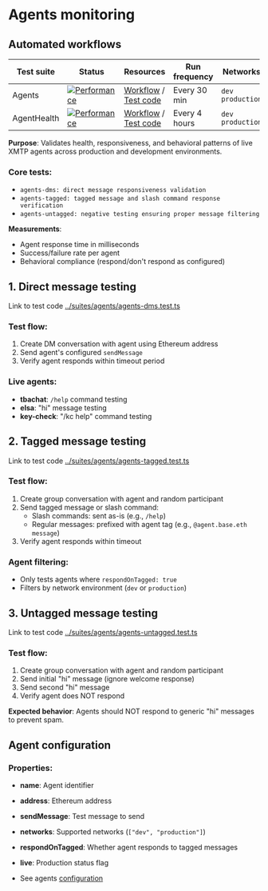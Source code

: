# Agents monitoring

## Automated workflows

| Test suite  | Status                                                                                                                                                                       | Resources                                                                                                                                                        | Run frequency | Networks           |
| ----------- | ---------------------------------------------------------------------------------------------------------------------------------------------------------------------------- | ---------------------------------------------------------------------------------------------------------------------------------------------------------------- | ------------- | ------------------ |
| Agents      | [![Performance](https://github.com/xmtp/xmtp-qa-tools/actions/workflows/Agents.yml/badge.svg)](https://github.com/xmtp/xmtp-qa-tools/actions/workflows/Agents.yml)           | [Workflow](https://github.com/xmtp/xmtp-qa-tools/actions/workflows/Agents.yml) / [Test code](https://github.com/xmtp/xmtp-qa-tools/tree/main/suites/agents)      | Every 30 min  | `dev` `production` |
| AgentHealth | [![Performance](https://github.com/xmtp/xmtp-qa-tools/actions/workflows/AgentHealth.yml/badge.svg)](https://github.com/xmtp/xmtp-qa-tools/actions/workflows/AgentHealth.yml) | [Workflow](https://github.com/xmtp/xmtp-qa-tools/actions/workflows/AgentHealth.yml) / [Test code](https://github.com/xmtp/xmtp-qa-tools/tree/main/suites/agents) | Every 4 hours | `dev` `production` |

**Purpose**: Validates health, responsiveness, and behavioral patterns of live XMTP agents across production and development environments.

### Core tests:

- `agents-dms: direct message responsiveness validation`
- `agents-tagged: tagged message and slash command response verification`
- `agents-untagged: negative testing ensuring proper message filtering`

**Measurements**:

- Agent response time in milliseconds
- Success/failure rate per agent
- Behavioral compliance (respond/don't respond as configured)

## 1. Direct message testing

Link to test code [../suites/agents/agents-dms.test.ts](../suites/agents/agents-dms.test.ts)

### Test flow:

1. Create DM conversation with agent using Ethereum address
2. Send agent's configured `sendMessage`
3. Verify agent responds within timeout period

### Live agents:

- **tbachat**: `/help` command testing
- **elsa**: "hi" message testing
- **key-check**: "/kc help" command testing

## 2. Tagged message testing

Link to test code [../suites/agents/agents-tagged.test.ts](../suites/agents/agents-tagged.test.ts)

### Test flow:

1. Create group conversation with agent and random participant
2. Send tagged message or slash command:
   - Slash commands: sent as-is (e.g., `/help`)
   - Regular messages: prefixed with agent tag (e.g., `@agent.base.eth message`)
3. Verify agent responds within timeout

### Agent filtering:

- Only tests agents where `respondOnTagged: true`
- Filters by network environment (`dev` or `production`)

## 3. Untagged message testing

Link to test code [../suites/agents/agents-untagged.test.ts](../suites/agents/agents-untagged.test.ts)

### Test flow:

1. Create group conversation with agent and random participant
2. Send initial "hi" message (ignore welcome response)
3. Send second "hi" message
4. Verify agent does NOT respond

**Expected behavior**: Agents should NOT respond to generic "hi" messages to prevent spam.

## Agent configuration

### Properties:

- **name**: Agent identifier
- **address**: Ethereum address
- **sendMessage**: Test message to send
- **networks**: Supported networks (`["dev", "production"]`)
- **respondOnTagged**: Whether agent responds to tagged messages
- **live**: Production status flag

- See agents [configuration](../suites/agents/agents.json)
